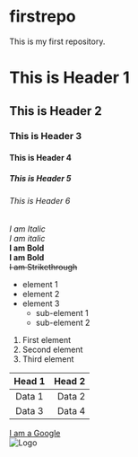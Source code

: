 # firstrepo
This is my first repository.

# This is Header 1
## This is Header 2
### This is Header 3
#### This is Header 4
##### This is Header 5
###### This is Header 6

*I am Italic* \
_I am italic_ \
**I am Bold** \
__I am Bold__ \
~~I am Strikethrough~~ 

* element 1
* element 2
* element 3
  * sub-element 1
  * sub-element 2

1. First element
2. Second element
3. Third element

| Head 1 | Head 2 |
| :----: | -----: |
| Data 1 | Data 2 |
| Data 3 | Data 4 |

[I am a Google](https://www.google.co.in/?gws_rd=ssl) \
![Logo](https://content.fortune.com/wp-content/uploads/2017/01/google.jpeg?resize=1000,666)

